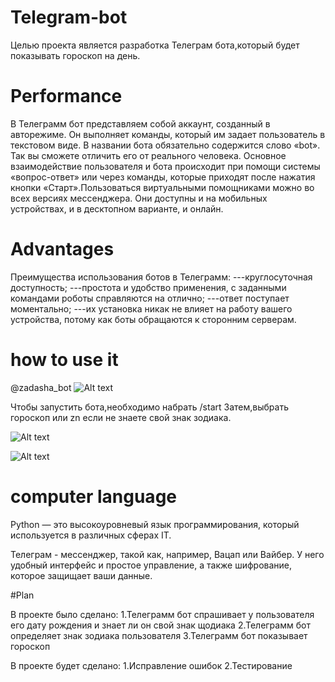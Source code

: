 # Telegram-bot
Целью проекта является разработка Телеграм бота,который будет показывать гороскоп на день.
# Performance
В Телеграмм бот представляем собой аккаунт, созданный в авторежиме. Он выполняет команды, который им задает пользователь в текстовом виде. В названии бота обязательно содержится слово «bot». Так вы сможете отличить его от реального человека. Основное взаимодействие пользователя и бота происходит при помощи системы «вопрос-ответ» или через команды, которые приходят после нажатия кнопки «Старт».Пользоваться виртуальными помощниками можно во всех версиях мессенджера. Они доступны и на мобильных устройствах, и в десктопном варианте, и онлайн. 
# Advantages
Преимущества использования ботов в Телеграмм:
---круглосуточная доступность;
---простота и удобство применения, с заданными командами роботы справляются на отлично;
---ответ поступает моментально;
---их установка никак не влияет на работу вашего устройства, потому как боты обращаются к сторонним серверам.
# how to use it
@zadasha_bot
![Alt text](https://github.com/baravinka/Telegram_bot/blob/master/Снимок1.PNG)

Чтобы запустить бота,необходимо набрать /start
Затем,выбрать гороскоп или zn если не знаете свой знак зодиака.

![Alt text](https://github.com/baravinka/Telegram_bot/blob/master/Снимок2.PNG)

![Alt text](https://github.com/baravinka/Telegram_bot/blob/master/Снимок.PNG)

# computer language

Python — это высокоуровневый язык программирования, который используется в различных сферах IT.

Телеграм - мессенджер, такой как, например, Вацап или Вайбер.
У него удобный интерфейс и простое управление, а также шифрование, которое защищает ваши данные.

#Plan

В проекте было сделано:
1.Телеграмм бот спрашивает у пользователя его дату рождения и знает ли он свой знак щодиака
2.Телеграмм бот определяет знак зодиака пользователя
3.Телеграмм бот показывает гороскоп

В проекте будет сделано:
1.Исправление ошибок
2.Тестирование




